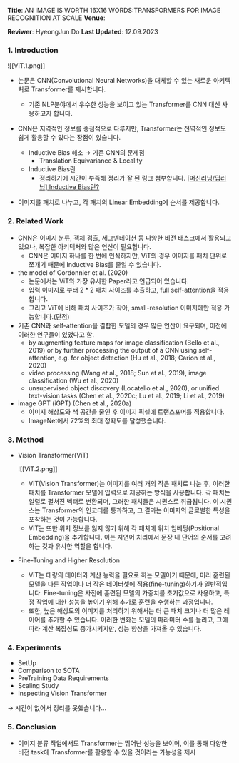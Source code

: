 **Title**: AN IMAGE IS WORTH 16X16 WORDS:TRANSFORMERS FOR IMAGE RECOGNITION AT SCALE
**Venue**: 

**Reviwer**: HyeongJun Do
**Last Updated**: 12.09.2023

### 1. Introduction

![[ViT.1.png]]
- 논문은 CNN(Convolutional Neural Networks)을 대체할 수 있는 새로운 아키텍처로 Transformer를 제시합니다.
    
    - 기존 NLP분야에서 우수한 성능을 보이고 있는 Transformer를 CNN 대신 사용하고자 합니다.
- CNN은 지역적인 정보를 중점적으로 다루지만, Transformer는 전역적인 정보도 쉽게 활용할 수 있다는 장점이 있습니다.
    - Inductive Bias 해소 → 기존 CNN의 문제점
        - Translation Equivariance & Locality
    - Inductive Bias란
        - 정리하기에 시간이 부족해 정리가 잘 된 링크 첨부합니다.
          [[머신러닝/딥러닝] Inductive Bias란?](https://velog.io/@euisuk-chung/Inductive-Bias%EB%9E%80)
- 이미지를 패치로 나누고, 각 패치의 Linear Embedding에 순서를 제공합니다.

### 2. Related Work

- CNN은 이미지 분류, 객체 검출, 세그멘테이션 등 다양한 비전 태스크에서 활용되고 있으나, 복잡한 아키텍처와 많은 연산이 필요합니다.
    - CNN은 이미지 하나를 한 번에 인식하지만, ViT의 경우 이미지를 패치 단위로 쪼개기 때문에 Inductive Bias를 줄일 수 있습니다.
- the model of Cordonnier et al. (2020)
    - 논문에서는 ViT와 가장 유사한 Paper라고 언급되어 있습니다.
    - 입력 이미지로 부터 $2*2$ 패치 사이즈를 추출하고, full self-attention을 적용합니다.
    - 그리고 ViT에 비해 패치 사이즈가 작아, small-resolution 이미지에만 적용 가능합니다.(단점)
- 기존 CNN과 self-attention을 결합한 모델의 경우 많은 연산이 요구되며, 이전에 이러한 연구들이 있었다고 함.
    - by augmenting feature maps for image classification (Bello et al., 2019) or by further processing the output of a CNN using self-attention, e.g. for object detection (Hu et al., 2018; Carion et al., 2020)
    - video processing (Wang et al., 2018; Sun et al., 2019), image classification (Wu et al., 2020)
    - unsupervised object discovery (Locatello et al., 2020), or unified text-vision tasks (Chen et al., 2020c; Lu et al., 2019; Li et al., 2019)
- image GPT (iGPT) (Chen et al., 2020a)
    - 이미지 해상도와 색 공간을 줄인 후 이미지 픽셀에 트랜스포머를 적용합니다.
    - ImageNet에서 72%의 최대 정확도를 달성했습니다.

### 3. Method

- Vision Transformer(ViT)
    
    ![[ViT.2.png]]
    - ViT(Vision Transformer)는 이미지를 여러 개의 작은 패치로 나눈 후, 이러한 패치를 Transformer 모델에 입력으로 제공하는 방식을 사용합니다. 각 패치는 일렬로 펼쳐진 벡터로 변환되며, 그러한 패치들은 시퀀스로 취급됩니다. 이 시퀀스는 Transformer의 인코더를 통과하고, 그 결과는 이미지의 글로벌한 특성을 포착하는 것이 가능합니다.
    - ViT는 또한 위치 정보를 잃지 않기 위해 각 패치에 위치 임베딩(Positional Embedding)을 추가합니다. 이는 자연어 처리에서 문장 내 단어의 순서를 고려하는 것과 유사한 역할을 합니다.
- Fine-Tuning and Higher Resolution
    - ViT는 대량의 데이터와 계산 능력을 필요로 하는 모델이기 때문에, 미리 훈련된 모델을 다른 작업이나 더 작은 데이터셋에 적용(fine-tuning)하기가 일반적입니다. Fine-tuning은 사전에 훈련된 모델의 가중치를 초기값으로 사용하고, 특정 작업에 대한 성능을 높이기 위해 추가로 훈련을 수행하는 과정입니다.
    - 또한, 높은 해상도의 이미지를 처리하기 위해서는 더 큰 패치 크기나 더 많은 레이어를 추가할 수 있습니다. 이러한 변화는 모델의 파라미터 수를 늘리고, 그에 따라 계산 복잡성도 증가시키지만, 성능 향상을 가져올 수 있습니다.

### 4. Experiments

- SetUp
- Comparison to SOTA
- PreTraining Data Requirements
- Scaling Study
- Inspecting Vision Transformer

→ 시간이 없어서 정리를 못했습니다…

### 5. Conclusion

- 이미지 분류 작업에서도 Transformer는 뛰어난 성능을 보이며,
  이를 통해 다양한 비전 task에 Transformer를 활용할 수 있을 것이라는 가능성을 제시